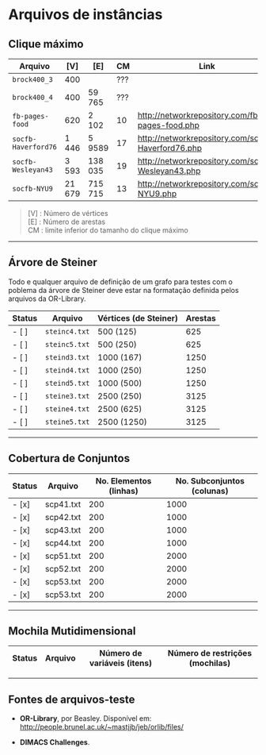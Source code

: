 # Arquivos de instâncias

## Clique máximo

<!-- TODO: Atualizar informações de arquivos do clique máximo -->

Arquivo            |   [V]  |   [E]   | CM  | Link
-------------------|--------|---------|-----|---
`brock400_3`       |    400 |         | ??? | 
`brock400_4`       |    400 |  59 765 | ??? | 
`fb-pages-food`    |    620 |   2 102 |  10 | http://networkrepository.com/fb-pages-food.php
`socfb-Haverford76`|  1 446 |  5 9589 |  17 | http://networkrepository.com/socfb-Haverford76.php
`socfb-Wesleyan43` |  3 593 | 138 035 |  19 | http://networkrepository.com/socfb-Wesleyan43.php
`socfb-NYU9`       | 21 679 | 715 715 |  13 | http://networkrepository.com/socfb-NYU9.php

> [V]   : Número de vértices <br>
> [E]   : Número de arestas <br>
> CM    : limite inferior do tamanho do clique máximo

---
## Árvore de Steiner

Todo e qualquer arquivo de definição de um grafo para testes com o poblema da
árvore de Steiner deve estar na formatação definida pelos arquivos da OR-Library.

Status | Arquivo         | Vértices (de Steiner)| Arestas
-------|-----------------|----------------------|--------
- [ ]  | `steinc4.txt`   | 500  (125)           | 625
- [ ]  | `steinc5.txt`   | 500  (250)           | 625
- [ ]  | `steind3.txt`   | 1000 (167)           | 1250
- [ ]  | `steind4.txt`   | 1000 (250)           | 1250
- [ ]  | `steind5.txt`   | 1000 (500)           | 1250
- [ ]  | `steine3.txt`   | 2500 (250)           | 3125
- [ ]  | `steine4.txt`   | 2500 (625)           | 3125
- [ ]  | `steine5.txt`   | 2500 (1250)          | 3125

---
## Cobertura de Conjuntos

Status |  Arquivo    | No. Elementos (linhas) | No. Subconjuntos (colunas)  
-------|-------------|------------------------|---------------------------
- [x]  | scp41.txt   | 200 | 1000
- [x]  | scp42.txt   | 200 | 1000
- [x]  | scp43.txt   | 200 | 1000
- [x]  | scp44.txt   | 200 | 1000
- [x]  | scp51.txt   | 200 | 2000
- [x]  | scp52.txt   | 200 | 2000
- [x]  | scp53.txt   | 200 | 2000
- [x]  | scp53.txt   | 200 | 2000

---
## Mochila Mutidimensional

Status | Arquivo     | Número de variáveis (itens) | Número de restrições (mochilas)
-------|-------------|-----------------------------|--------------------------------

---
## Fontes de arquivos-teste

- **OR-Library**, por Beasley. Disponível em: http://people.brunel.ac.uk/~mastjjb/jeb/orlib/files/

- **DIMACS Challenges**. <!-- TODO: Adicionar link para o DIMACS -->
